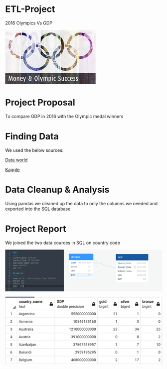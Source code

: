 # ETL-Project
2016 Olympics Vs GDP

![image](Project_Image.jpg)
# Project Proposal

To compare GDP in 2016 with the Olympic medal winners 

# Finding Data

We used the below sources: 

[Data world ](https://data.world/nilanshuramteke/gdp-by-country/workspace/file?filename=GDP+By+Country.csv)

[Kaggle](https://www.kaggle.com/heesoo37/120-years-of-olympic-history-athletes-and-results)


# Data Cleanup & Analysis

Using pandas we cleaned up the data to only the columns we needed and exported into the SQL database 


# Project Report

We joined the two data cources in SQL on country code 

![image](EDR/EDR_GDP_vs_Olympics.png)

![image](SQL_Table.png)